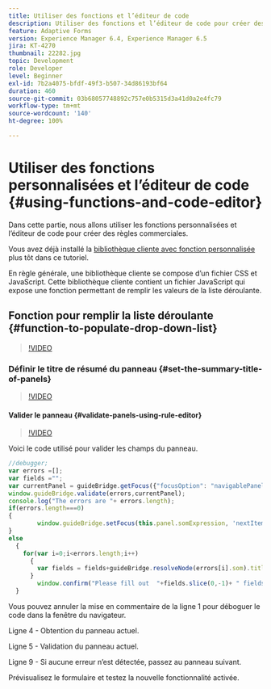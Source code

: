 ```yaml
---
title: Utiliser des fonctions et l’éditeur de code
description: Utiliser des fonctions et l’éditeur de code pour créer des règles commerciales
feature: Adaptive Forms
version: Experience Manager 6.4, Experience Manager 6.5
jira: KT-4270
thumbnail: 22282.jpg
topic: Development
role: Developer
level: Beginner
exl-id: 7b2a4075-bfdf-49f3-b507-34d86193bf64
duration: 460
source-git-commit: 03b68057748892c757e0b5315d3a41d0a2e4fc79
workflow-type: tm+mt
source-wordcount: '140'
ht-degree: 100%

---
```


# Utiliser des fonctions personnalisées et l’éditeur de code {#using-functions-and-code-editor}

Dans cette partie, nous allons utiliser les fonctions personnalisées et l’éditeur de code pour créer des règles commerciales.

Vous avez déjà installé la [bibliothèque cliente avec fonction personnalisée](assets/client-libs-and-logo.zip) plus tôt dans ce tutoriel.

En règle générale, une bibliothèque cliente se compose d’un fichier CSS et JavaScript. Cette bibliothèque cliente contient un fichier JavaScript qui expose une fonction permettant de remplir les valeurs de la liste déroulante.


## Fonction pour remplir la liste déroulante {#function-to-populate-drop-down-list}

>[!VIDEO](https://video.tv.adobe.com/v/326875?quality=12&learn=on&captions=fre_fr)

### Définir le titre de résumé du panneau {#set-the-summary-title-of-panels}

>[!VIDEO](https://video.tv.adobe.com/v/33130?quality=12&learn=on&captions=fre_fr)

#### Valider le panneau {#validate-panels-using-rule-editor}

>[!VIDEO](https://video.tv.adobe.com/v/33127?quality=12&learn=on&captions=fre_fr)

Voici le code utilisé pour valider les champs du panneau.

```javascript
//debugger;
var errors =[];
var fields ="";
var currentPanel = guideBridge.getFocus({"focusOption": "navigablePanel"});
window.guideBridge.validate(errors,currentPanel);
console.log("The errors are "+ errors.length);
if(errors.length===0)
{
        window.guideBridge.setFocus(this.panel.somExpression, 'nextItem', true);
}
else
  {
    for(var i=0;i<errors.length;i++)
      {
        var fields = fields+guideBridge.resolveNode(errors[i].som).title+" , ";
      }
        window.confirm("Please fill out  "+fields.slice(0,-1)+ " fields");
  }
```

Vous pouvez annuler la mise en commentaire de la ligne 1 pour déboguer le code dans la fenêtre du navigateur.

Ligne 4 - Obtention du panneau actuel.

Ligne 5 - Validation du panneau actuel.

Ligne 9 - Si aucune erreur n’est détectée, passez au panneau suivant.

Prévisualisez le formulaire et testez la nouvelle fonctionnalité activée.
